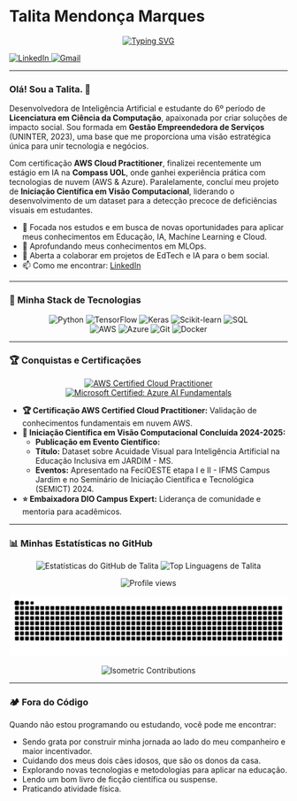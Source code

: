 # Talita Mendonça Marques
<p align="center">
  <a href="https://git.io/typing-svg">
    <img src="https://readme-typing-svg.herokuapp.com?font=Fira+Code&weight=700&size=23&duration=4000&pause=1000&color=58A6FF&center=true&vCenter=true&width=650&lines=Desenvolvedora+de+Intelig%C3%AAncia+Artificial;Apaixonada+por+EdTech+e+Impacto+Social;Sempre+aprendendo+e+construindo..." alt="Typing SVG"/>
  </a>
</p>
<p align="left">
  <a href="https://www.linkedin.com/in/talita-mendon%C3%A7a-marques-63b37b155/" target="_blank">
    <img src="https://img.shields.io/badge/LinkedIn-0077B5?style=for-the-badge&logo=linkedin&logoColor=white" alt="LinkedIn"/>
  </a>
  
  <a href="mailto:talita.marques@estudante.ifms.edu.br" target="_blank">
    <img src="https://img.shields.io/badge/Gmail-D14836?style=for-the-badge&logo=gmail&logoColor=white" alt="Gmail"/>
  </a>
</p>

---

### Olá! Sou a Talita. 👋

Desenvolvedora de Inteligência Artificial e estudante do 6º período de **Licenciatura em Ciência da Computação**, apaixonada por criar soluções de impacto social. Sou formada em **Gestão Empreendedora de Serviços** (UNINTER, 2023), uma base que me proporciona uma visão estratégica única para unir tecnologia e negócios.

Com certificação **AWS Cloud Practitioner**, finalizei recentemente um estágio em IA na **Compass UOL**, onde ganhei experiência prática com tecnologias de nuvem (AWS & Azure). Paralelamente, concluí meu projeto de **Iniciação Científica em Visão Computacional**, liderando o desenvolvimento de um dataset para a detecção precoce de deficiências visuais em estudantes.

- 🔭 Focada nos estudos e em busca de novas oportunidades para aplicar meus conhecimentos em Educação, IA, Machine Learning e Cloud.
- 🌱 Aprofundando meus conhecimentos em MLOps.
- 👯 Aberta a colaborar em projetos de EdTech e IA para o bem social.
- 📫 Como me encontrar: [LinkedIn](https://www.linkedin.com/in/talita-mendon%C3%A7a-marques-63b37b155/)

---

### 🚀 Minha Stack de Tecnologias

<p align="center">
  <img src="https://img.shields.io/badge/Python-3776AB?style=for-the-badge&logo=python&logoColor=white" alt="Python"/>
  <img src="https://img.shields.io/badge/TensorFlow-FF6F00?style=for-the-badge&logo=tensorflow&logoColor=white" alt="TensorFlow"/>
  <img src="https://img.shields.io/badge/Keras-D00000?style=for-the-badge&logo=keras&logoColor=white" alt="Keras"/>
  <img src="https://img.shields.io/badge/Scikit--learn-F7931E?style=for-the-badge&logo=scikit-learn&logoColor=white" alt="Scikit-learn"/>
  <img src="https://img.shields.io/badge/SQL-4479A1?style=for-the-badge&logo=sql&logoColor=white" alt="SQL"/>
  <br>
  <img src="https://img.shields.io/badge/Amazon_AWS-232F3E?style=for-the-badge&logo=amazon-aws&logoColor=white" alt="AWS"/>
  <img src="https://img.shields.io/badge/Microsoft_Azure-0089D6?style=for-the-badge&logo=microsoft-azure&logoColor=white" alt="Azure"/>
  <img src="https://img.shields.io/badge/Git-F05032?style=for-the-badge&logo=git&logoColor=white" alt="Git"/>
  <img src="https://img.shields.io/badge/Docker-2496ED?style=for-the-badge&logo=docker&logoColor=white" alt="Docker"/>
</p>

---

### 🏆 Conquistas e Certificações

<p  align="center">
  <a href="https://www.credly.com/badges/3aabcb51-cb4a-461b-9434-b3d6e1315a97/public_url" target="_blank">
    <img src="https://images.credly.com/size/220x220/images/00634f82-b07f-4bbd-a6bb-53de397fc3a6/image.png" alt="AWS Certified Cloud Practitioner" width="100" />
  </a>
 
  <a href="https://learn.microsoft.com/pt-br/users/talitammarques-8168/credentials/25d34d8a2f1cf836?ref=https%3A%2F%2Fwww.credly.com%2F" target="_blank">
    <img src="https://learn.microsoft.com/media/learn/certification/badges/microsoft-certified-fundamentals-badge.svg" alt="Microsoft Certified: Azure AI Fundamentals" width="100" />
  </a>
</p>

- **🏆 Certificação AWS Certified Cloud Practitioner:** Validação de conhecimentos fundamentais em nuvem AWS.
- **🔬 Iniciação Científica em Visão Computacional Concluída 2024-2025:** 
  -  **Publicação em Evento Científico:**
    - **Título:**  Dataset sobre Acuidade Visual para Inteligência Artificial na Educação Inclusiva em JARDIM - MS.
    - **Eventos:** Apresentado na FeciOESTE etapa I e II - IFMS Campus Jardim e no Seminário de Iniciação Científica e Tecnológica (SEMICT) 2024.
- **⭐ Embaixadora DIO Campus Expert:** Liderança de comunidade e mentoria para acadêmicos.

---

### 📊 Minhas Estatísticas no GitHub

<p align="center">
  <img src="https://github-readme-stats.vercel.app/api?username=skyzinha-chan&show_icons=true&theme=dracula&rank_icon=github" alt="Estatísticas do GitHub de Talita"/>
  <img src="https://github-readme-stats.vercel.app/api/top-langs/?username=skyzinha-chan&layout=compact&theme=dracula" alt="Top Linguagens de Talita"/>
</p>

<p align="center">
  <img src="https://komarev.com/ghpvc/?username=skyzinha-chan&style=flat-square&color=blue" alt="Profile views"/>
</p>

<p align="center">
  <img src="https://raw.githubusercontent.com/skyzinha-chan/skyzinha-chan/output/github-contribution-grid-snake.svg" alt="snake"/>
</p>
<p align="center">
  <img src="https://gh-readme-isometric-contributions.vercel.app/api?user=skyzinha-chan&theme=dracula&v=1" alt="Isometric Contributions"/>
</p>

---

### 🏕️ Fora do Código

Quando não estou programando ou estudando, você pode me encontrar:

- Sendo grata por construir minha jornada ao lado do meu companheiro e maior incentivador.
- Cuidando dos meus dois cães idosos, que são os donos da casa.
- Explorando novas tecnologias e metodologias para aplicar na educação.
- Lendo um bom livro de ficção científica ou suspense.
- Praticando atividade física.
